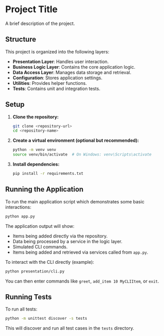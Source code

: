 # Project Title

A brief description of the project.

## Structure

This project is organized into the following layers:

- **Presentation Layer**: Handles user interaction.
- **Business Logic Layer**: Contains the core application logic.
- **Data Access Layer**: Manages data storage and retrieval.
- **Configuration**: Stores application settings.
- **Utilities**: Provides helper functions.
- **Tests**: Contains unit and integration tests.

## Setup

1.  **Clone the repository:**
    ```bash
    git clone <repository-url>
    cd <repository-name>
    ```

2.  **Create a virtual environment (optional but recommended):**
    ```bash
    python -m venv venv
    source venv/bin/activate  # On Windows: venv\Scripts\activate
    ```

3.  **Install dependencies:**
    ```bash
    pip install -r requirements.txt
    ```

## Running the Application

To run the main application script which demonstrates some basic interactions:
```bash
python app.py
```

The application output will show:
- Items being added directly via the repository.
- Data being processed by a service in the logic layer.
- Simulated CLI commands.
- Items being added and retrieved via services called from `app.py`.

To interact with the CLI directly (example):
```bash
python presentation/cli.py
```
You can then enter commands like `greet`, `add_item 10 MyCLIItem`, or `exit`.

## Running Tests

To run all tests:
```bash
python -m unittest discover -s tests
```

This will discover and run all test cases in the `tests` directory.
